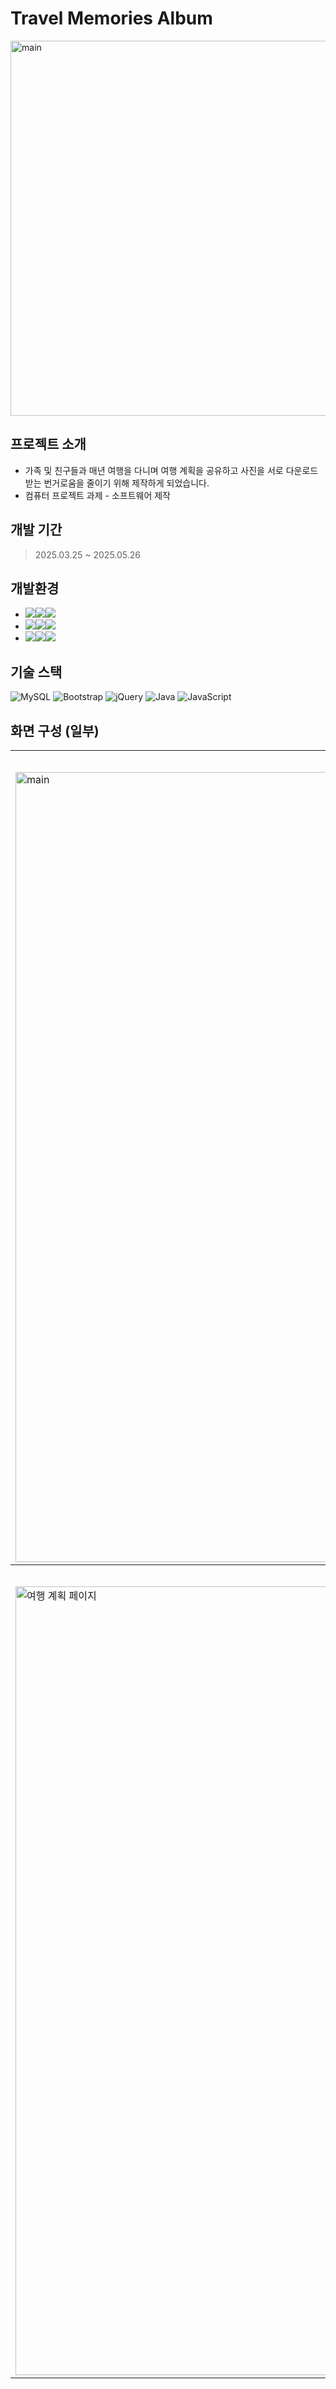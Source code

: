 # Travel Memories Album

<img width="600" alt="main" src="https://github.com/mkbabo/gProject/assets/108311565/407eb91a-6321-4609-8e77-b3aaffde5863">

              
## 프로젝트 소개
* 가족 및 친구들과 매년 여행을 다니며 여행 계획을 공유하고 사진을 서로 다운로드 받는 번거로움을 줄이기 위해 제작하게 되었습니다.
* 컴퓨터 프로젝트 과제 - 소프트웨어 제작

## 개발 기간
> 2025.03.25 ~ 2025.05.26
                                                
## 개발환경
- <img src="https://img.shields.io/badge/Framework-%23121011?style=for-the-badge"><img src="https://img.shields.io/badge/springboot-6DB33F?style=for-the-badge&logo=springboot&logoColor=white"><img src="https://img.shields.io/badge/2.7.4-515151?style=for-the-badge">
- <img src="https://img.shields.io/badge/Build-%23121011?style=for-the-badge"><img src="https://img.shields.io/badge/Apache%20Maven-C71A36?style=for-the-badge&logo=Apache%20Maven&logoColor=white"><img src="https://img.shields.io/badge/3.9.5-515151?style=for-the-badge">
- <img src="https://img.shields.io/badge/Language-%23121011?style=for-the-badge"><img src="https://img.shields.io/badge/java-%23ED8B00?style=for-the-badge&logo=openjdk&logoColor=white"><img src="https://img.shields.io/badge/17-515151?style=for-the-badge">


## 기술 스택
![MySQL](https://img.shields.io/badge/mysql-4479A1.svg?style=for-the-badge&logo=mysql&logoColor=white)
![Bootstrap](https://img.shields.io/badge/bootstrap-%238511FA.svg?style=for-the-badge&logo=bootstrap&logoColor=white)
![jQuery](https://img.shields.io/badge/jquery-%230769AD.svg?style=for-the-badge&logo=jquery&logoColor=white)
![Java](https://img.shields.io/badge/java-%23ED8B00.svg?style=for-the-badge&logo=openjdk&logoColor=white)
![JavaScript](https://img.shields.io/badge/javascript-%23323330.svg?style=for-the-badge&logo=javascript&logoColor=%23F7DF1E)

## 화면 구성 (일부)
<table>
  <tr>
    <th>메인페이지</th>
    <th>앨범페이지</th>
  </tr>
    <tr>
    <td><img width="1264" alt="main" src="https://github.com/mkbabo/gProject/assets/108311565/d5791a4d-bc67-4353-b65c-b92570d2cd3e">
</td>
    <td><img width="1256" alt="앨범 페이지" src="https://github.com/mkbabo/gProject/assets/108311565/15dff52e-37fb-4c30-955c-d3a90713b9d0">
</td>
  </tr>
    <tr>
    <th>여행 계획 페이지</th>
    <th>여행 목록 페이지</th>
  </tr>
    <tr>
    <td><img width="1262" alt="여행 계획 페이지" src="https://github.com/mkbabo/gProject/assets/108311565/97ac8fad-03eb-4094-a23f-ad75a05f8bb5">
</td>
    <td><img width="1253" alt="여행 리스트 페이지" src="https://github.com/mkbabo/gProject/assets/108311565/2253c37a-cfde-4f7b-ae34-1d0a16c5fea3">
</td>
  </tr>
  
</table>

